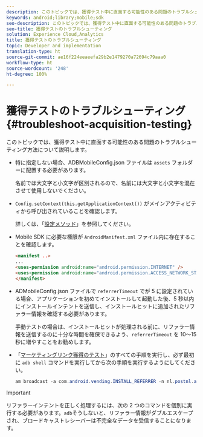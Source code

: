 ```yaml
---
description: このトピックでは、獲得テスト中に直面する可能性のある問題のトラブルシューティング方法について説明します。
keywords: android;library;mobile;sdk
seo-description: このトピックでは、獲得テスト中に直面する可能性のある問題のトラブルシューティング方法について説明します。
seo-title: 獲得テストのトラブルシューティング
solution: Experience Cloud,Analytics
title: 獲得テストのトラブルシューティング
topic: Developer and implementation
translation-type: ht
source-git-commit: ae16f224eeaeefa29b2e1479270a72694c79aaa0
workflow-type: ht
source-wordcount: '248'
ht-degree: 100%

---
```



# 獲得テストのトラブルシューティング {#troubleshoot-acquisition-testing}

このトピックでは、獲得テスト中に直面する可能性のある問題のトラブルシューティング方法について説明します。

* 特に指定しない場合、ADBMobileConfig.json ファイルは `assets` フォルダーに配置する必要があります。

   名前では大文字と小文字が区別されるので、名前には大文字と小文字を混在させて使用しないでください。

* `Config.setContext(this.getApplicationContext())` がメインアクティビティから呼び出されていることを確認します。

   詳しくは、「[設定メソッド](https://docs.adobe.com/content/help/ja-JP/mobile-services/android/configuration-android/methods.html)」を参照してください。

* Mobile SDK に必要な権限が `AndroidManifest.xml` ファイル内に存在することを確認します。

   ```html
   <manifest ..>
   ... 
   <uses-permission android:name="android.permission.INTERNET" />
   <uses-permission android:name="android.permission.ACCESS_NETWORK_STATE" />
   </manifest>
   ```

* ADMobileConfig.json ファイルで `referrerTimeout` でが 5 に設定されている場合、アプリケーションを初めてインストールして起動した後、5 秒以内にインストールインテントを送信し、インストールヒットに追加されたリファラー情報を確認する必要があります。

   手動テストの場合は、インストールヒットが処理される前に、リファラー情報を送信するのに十分な時間を確保できるよう、`referrerTimeout` を 10～15 秒に増やすことをお勧めします。

* 「[マーケティングリンク獲得のテスト](https://docs.adobe.com/content/help/ja-JP/mobile-services/android/acquisition-android/t-testing-marketing-link-acquisition.html)」のすべての手順を実行し、必ず最初に `adb shell` コマンドを実行してから次の手順を実行するようにしてください。

   ```java
   am broadcast -a com.android.vending.INSTALL_REFERRER -n nl.postnl.app/.tracking.AdobeAcquisitionLinkBroadcastReceiver --es "referrer" "utm_source=adb_acq_v3&utm_campaign=adb_acq_v3&utm_content=<the newly generated id at step #7>"
   ```

>[!IMPORTANT]
>
>リファラーインテントを正しく処理するには、次の 2 つのコマンドを個別に実行する必要があります。`adb`そうしないと、リファラー情報がダブルエスケープされ、ブロードキャストレシーバーは不完全なデータを受信することになります。


